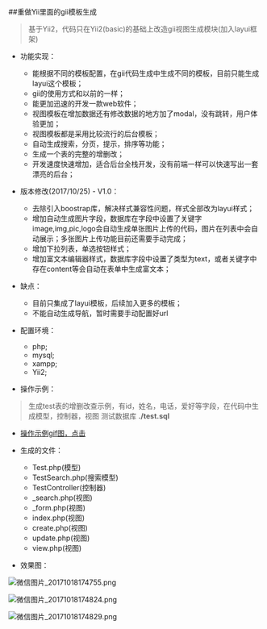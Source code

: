 ##重做Yii里面的gii模板生成
> 基于Yii2，代码只在Yii2(basic)的基础上改造gii视图生成模块(加入layui框架)

- 功能实现：
	- 能根据不同的模板配置，在gii代码生成中生成不同的模板，目前只能生成layui这个模板；
	- gii的使用方式和以前的一样；
	- 能更加迅速的开发一款web软件；
	- 视图模板在增加数据还有修改数据的地方加了modal，没有跳转，用户体验更加；
	- 视图模板都是采用比较流行的后台模板；
	- 自动生成搜索，分页，提示，排序等功能；
	- 生成一个表的完整的增删改；
	- 开发速度快速增加，适合后台全栈开发，没有前端一样可以快速写出一套漂亮的后台；

- 版本修改(2017/10/25) - V1.0：
	- 去除引入boostrap库，解决样式兼容性问题，样式全部改为layui样式；
	- 增加自动生成图片字段，数据库在字段中设置了关键字image,img,pic,logo会自动生成单张图片上传的代码，图片在列表中会自动展示；多张图片上传功能目前还需要手动完成；
	- 增加下拉列表，单选按钮样式；
	- 增加富文本编辑器样式，数据库字段中设置了类型为text，或者关键字中存在content等会自动在表单中生成富文本；
- 缺点：
	- 目前只集成了layui模板，后续加入更多的模板；
	- 不能自动生成导航，暂时需要手动配置好url
	
- 配置环境：
	- php;
	- mysql;
	- xampp;
	- Yii2;

- 操作示例：
>生成test表的增删改查示例，有id，姓名，电话，爱好等字段，在代码中生成模型，控制器，视图
>测试数据库 **./test.sql**

- [操作示例gif图，点击](http://chuantu.biz/t6/103/1508376452x992584279.gif)
	
- 生成的文件：
	- Test.php(模型)
	- TestSearch.php(搜索模型)
	- TestController(控制器)
	- _search.php(视图)
	- _form.php(视图)
	- index.php(视图)
	- create.php(视图)
	- update.php(视图)
	- view.php(视图)


- 效果图：

![微信图片_20171018174755.png](http://chuantu.biz/t6/103/1508376543x992584279.png)


![微信图片_20171018174824.png](http://bmob-cdn-14725.b0.upaiyun.com/2017/10/25/d60eb7c0406ff13d80711fa63b23f1e0.jpg)


![微信图片_20171018174829.png](http://bmob-cdn-14725.b0.upaiyun.com/2017/10/25/dfc30e1140ac918780dffc7256d8dee8.jpg)
